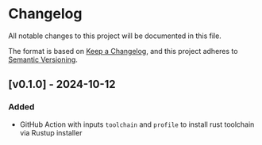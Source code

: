 # Changelog

All notable changes to this project will be documented in this file.

The format is based on [Keep a Changelog](https://keepachangelog.com/en/1.1.0/),
and this project adheres to
[Semantic Versioning](https://semver.org/spec/v2.0.0.html).

## [v0.1.0] - 2024-10-12

### Added

- GitHub Action with inputs `toolchain` and `profile` to install rust toolchain
  via Rustup installer
